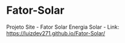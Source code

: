 # Fator-Solar
 Projeto Site - Fator Solar Energia Solar	-
 Link: https://luizdev271.github.io/Fator-Solar/
